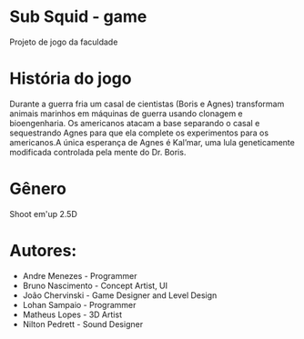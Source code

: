 # Sub Squid - game
Projeto de jogo da faculdade

# História do jogo
Durante a guerra fria um casal de cientistas (Boris e Agnes) transformam animais marinhos em máquinas de guerra usando clonagem e bioengenharia. Os americanos atacam a base separando o casal e sequestrando Agnes para que ela complete os experimentos para os americanos.A única esperança de Agnes é Kal’mar, uma lula geneticamente modificada controlada pela mente do Dr. Boris.

# Gênero
Shoot em'up 2.5D 


# Autores: 
 - Andre Menezes - Programmer
 - Bruno Nascimento - Concept Artist, UI
 - João Chervinski - Game Designer and Level Design
 - Lohan Sampaio - Programmer
 - Matheus Lopes - 3D Artist
 - Nilton Pedrett - Sound Designer
